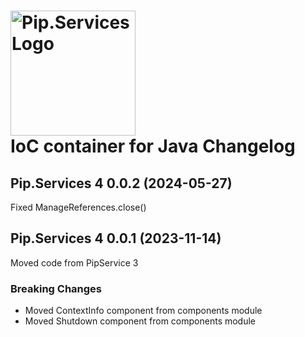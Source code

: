 # <img src="https://uploads-ssl.webflow.com/5ea5d3315186cf5ec60c3ee4/5edf1c94ce4c859f2b188094_logo.svg" alt="Pip.Services Logo" width="200"> <br/> IoC container for Java Changelog

## <a name="0.0.2"></a>Pip.Services 4 0.0.2 (2024-05-27)
Fixed ManageReferences.close()

## <a name="0.0.1"></a>Pip.Services 4 0.0.1 (2023-11-14)
Moved code from PipService 3

### Breaking Changes
* Moved ContextInfo component from components module
* Moved Shutdown component from components module